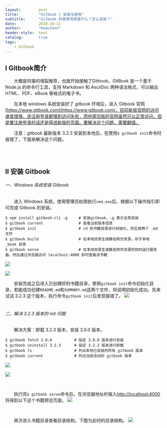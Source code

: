 ```yaml
---
layout:        post
title:         "Gitbook | 安装与使用"
subtitle:      "Gitbook 的使用场景是什么？怎么安装？"
date:          2018-10-11
author:        "Haauleon"
header-style:  text
catalog:       true
tags:
    - Gitbook
---
```


## Ⅰ Gitbook简介
&emsp;&emsp;大概是同事的墙裂推荐，也就开始接触了Gitbook。GitBook 是一个基于 Node.js 的命令行工具，支持 Markdown 和 AsciiDoc 两种语法格式，可以输出 HTML、PDF、eBook 等格式的电子书。

&emsp;&emsp;在本地 windows 系统安装好了 gitbook 环境后，进入 Gitbook 官网[https://www.gitbook.com](https://www.gitbook.com)，目前新版官网的访问速度很慢，连注册登录都慢到访问失败，而他家旧版的官网虽然可以正常访问，但是要注册登录的话还是得进新版的页面。要解决这个问题，需要翻墙。

&emsp;&emsp;注意：gitbook 最新版本 3.2.3 安装到本地后，在使用`$ gitbook init`命令时报错了，下面来解决这个问题。

<br><br>

## Ⅱ 安装 Gitbook
###### 一、Windows 系统安装 Gitbook
&emsp;&emsp;进入 Windows 系统，使用管理员权限执行`cmd.exe`后，根据以下操作指引即可完成 Gitbook 的安装。
```
$ npm install gitbook-cli -g     # 安装gitbook，-g 表示全局安装
$ gitbook current                # 查看当前版本信息
$ gitbook init                   # cd 到书籍目录进行初始化，将生成两个 .md 文件
$ gitbook build                  # 在本地目录生成静态网页资源，存于本地 _book 目录
$ gitbook serve                  # 在本地目录生成静态网页资源的同时运行服务器，然后通过浏览器访问 localhost:4000 即可查看该书籍
```
![](haauleon\img\in-post\post-gitbook\2021-03-12-gitbook-install-1.png)
<br>

![](haauleon\img\in-post\post-gitbook\2021-03-12-gitbook-install-2.png)
<br>

&emsp;&emsp;安装完成之后进入已创建好的书籍目录，使用`gitbook init`命令初始化目录，若能成功创建`README.md`和`SUMMARY.md`这两个文件，则说明初始化成功。先来试试 3.2.3 这个版本，执行命令`gitbook init`后发现报错了。
![](haauleon\img\in-post\post-gitbook\2021-03-12-gitbook-install-3.png)
<br><br>

###### 二、解决 3.2.3 版本的 init 问题
&emsp;&emsp;解决方案：卸载 3.2.3 版本，安装 3.0.0 版本。
```
$ gitbook fetch 3.0.0          # 指定 3.0.0 版本进行安装
$ gitbook uninstall 3.2.3      # 指定 3.2.3 版本进行卸载
$ gitbook ls                   # 列出本地已安装的所有 gitbook 版本
$ gitbook current              # 列出当前活动的 gitbook 版本
```
![](haauleon\img\in-post\post-gitbook\2021-03-12-gitbook-install-4.png)
<br>

![](haauleon\img\in-post\post-gitbook\2021-03-12-gitbook-install-5.png)

<br>

&emsp;&emsp;执行完`$ gitbook serve`命令后，在浏览器地址栏输入[http://localhost:4000](http://localhost:4000) 将得到以下这个书籍预览页面。
![](haauleon\img\in-post\post-gitbook\2021-03-12-gitbook-install-6.png)

<br>

&emsp;&emsp;再次进入书籍目录查看目录结构，下图为此时的目录结构。
![](haauleon\img\in-post\post-gitbook\2021-03-12-gitbook-install-7.png)